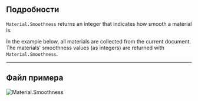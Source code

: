 ## Подробности
`Material.Smoothness` returns an integer that indicates how smooth a material is.

In the example below, all materials are collected from the current document. The materials' smoothness values (as integers) are returned with `Material.Smoothness`.
___
## Файл примера

![Material.Smoothness](./Revit.Elements.Material.Smoothness_img.jpg)
